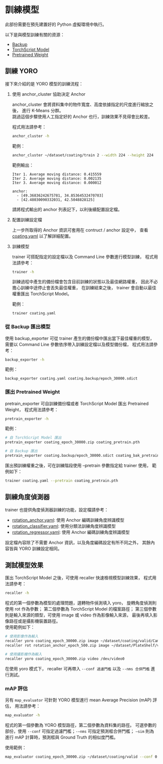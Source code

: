 # 訓練模型

此部份需要在預先建置好的 Python 虛擬環境中執行。

以下是與模型訓練有關的資源：

-   [Backup][]
-   [TorchScript Model][]
-   [Pretrained Weight][]

## 訓練 YORO

接下來介紹的是 YORO 模型的訓練流程：

1.  使用 anchor\_cluster 協助決定 Anchor

    anchor\_cluster 會將資料集中的物件寬度、高度依據指定的尺度進行縮放之後，
    進行 K-Means 分群。  
    跳過這個步驟使用人工指定好的 Anchor 也行，訓練效果不見得會比較差。

    程式用法請參考：

    ``` bash
    anchor_cluster -h
    ```

    範例：

    ``` bash
    anchor_cluster ~/dataset/coating/train 2 --width 224 --height 224
    ```

    範例輸出：

        Iter 1. Average moving distance: 0.415559
        Iter 2. Average moving distance: 0.002135
        Iter 3. Average moving distance: 0.000012

        anchor:
          - [49.36836242675781, 34.85364532470703]
          - [42.48030090332031, 42.5048828125]

    請將程式輸出的 anchor 列表記下，以利後續配置設定檔。

2.  配置訓練設定檔

    上一步所取得的 Anchor 資訊可套用在 contruct / anchor 設定中，
    查看 [coating.yaml][] 以了解詳細配置。

3.  訓練模型

    trainer 可搭配指定的設定檔以及 Command Line 參數進行模型訓練，
    程式用法請參考：

    ``` bash
    trainer -h
    ```

    訓練過程中產生的備份檔會包含目前訓練的狀態以及最佳網路權重，
    因此不必擔心訓練中途停止會丟失最佳權重，
    在訓練結束之後，
    trainer 會自動以最佳權重匯出 TorchScript Model。

    範例：

    ``` bash
    trainer coating.yaml
    ```

### 從 Backup 匯出模型

使用 backup\_exporter 可從 trainer 產生的備份檔中匯出當下最佳權重的模型，
需要以 Command Line 參數依序帶入訓練設定檔以及模型備份檔，
程式用法請參考：

``` bash
backup_exporter -h
```

範例：

``` bash
backup_exporter coating.yaml coating.backup/epoch_30000.sdict
```

### 匯出 Pretrained Weight

pretrain\_exporter 可自訓練備份檔或者 TorchScript Model 匯出 Pretrained Weight，
程式用法請參考：

``` bash
pretrain_exporter -h
```

範例：

``` bash
# 自 TorchScript Model 匯出
pretrain_exporter coating_epoch_30000.zip coating_pretrain.pth

# 自 Backup 匯出
pretrain_exporter coating.backup/epoch_30000.sdict coating_bak_pretrain.pth
```

匯出預訓練權重之後，可在訓練階段使用 –pretrain 參數指定給 trainer 使用，
範例如下：

``` bash
trainer coating.yaml --pretrain coating_pretrain.pth
```

## 訓練角度偵測器

trainer 也提供角度偵測器訓練的功能，設定檔請參考：

-   [rotation\_anchor.yaml][]: 使用 Anchor 編碼訓練角度辨識模型
-   [rotation\_classifier.yaml][]: 使用分類法訓練角度辨識模型
-   [rotation\_regressor.yaml][]: 使用 Anchor 編碼訓練角度辨識模型

設定檔內容除了不需要 Anchor 資訊，以及角度編碼設定有所不同之外，
其餘內容皆與 YORO 訓練設定相同。

## 測試模型效果

匯出 TorchScript Model 之後，可使用 recaller 快速檢視模型訓練效果，
程式用法請參考：

``` bash
recaller -h
```

程式的第一個參數為模型的處理問題，選轉物件偵測填入 yoro，
旋轉角度偵測則使用 rot 作為參數；
第二個參數為 TorchScript Model 的檔案路徑；
第三個參數則是輸入來源的類型，可使用 image 或 video 作為影像輸入來源，
最後再填入影像路徑或是攝影機裝置路徑。  
使用範例如下：

``` bash
# 使用影像作為輸入
recaller yoro coating_epoch_30000.zip image ~/dataset/coating/valid/CamToolbox_20200121_153827_1.jpg
recaller rot rotation_anchor_epoch_500.zip image ~/dataset/PlateShelf/valid/0.jpg

# 使用攝影機作為輸入
recaller yoro coating_epoch_30000.zip video /dev/video0
```

在使用 yoro 模式下，
recaller 可再帶入 `--conf 過濾門檻` 以及 `--nms 合併門檻` 進行測試。

### mAP 評估

另有 `map_evaluator` 可針對 YORO 模型進行 mean Average Precision (mAP) 評估，
用法請參考：

``` bash
map_evaluator -h
```

程式的第一個參數為 YORO 模型路徑，第二個參數為資料集的路徑。
可選參數的部份，使用 `--conf` 可指定過濾門檻；`-–nms` 可指定預測框合併門檻；
`–sim` 則為進行 mAP 計算時，預測框與 Ground Truth 的相似度門檻。

使用範例：

``` bash
map_evaluator coating_epoch_30000.zip ~/dataset/coating/valid --conf 0.9 --nms 0.7 --sim 0.75
```

  [Backup]: https://drive.google.com/drive/folders/15vtpOdRwMtrgu5LFhbna1MYRc5Lv4Jqe?usp=sharing
  [TorchScript Model]: https://drive.google.com/drive/folders/1wBb6WJygT2RiabJmpFMJ7KxMC-6urL_k?usp=sharing
  [Pretrained Weight]: https://drive.google.com/drive/folders/1uxYoTJOgOxobsAlW9wavW-VHmos-kOkK?usp=sharing
  [coating.yaml]: coating.yaml
  [rotation\_anchor.yaml]: rotation_anchor.yaml
  [rotation\_classifier.yaml]: rotation_classifier.yaml
  [rotation\_regressor.yaml]: rotation_regressor.yaml
